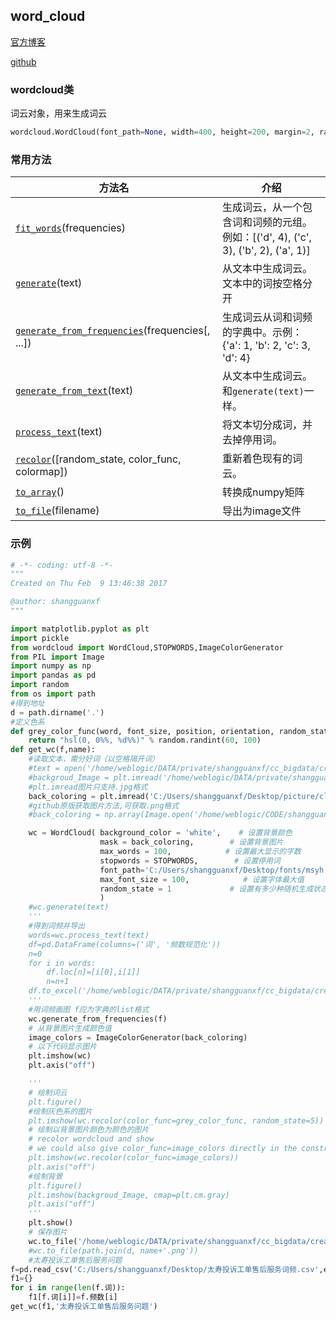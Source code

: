 ## word_cloud

[官方博客](https://amueller.github.io/word_cloud/)

[github](https://github.com/amueller/word_cloud)

### wordcloud类

词云对象，用来生成词云

```python
wordcloud.WordCloud(font_path=None, width=400, height=200, margin=2, ranks_only=None, prefer_horizontal=0.9, mask=None, scale=1, color_func=None, max_words=200, min_font_size=4, stopwords=None, random_state=None, background_color='black', max_font_size=None, font_step=1, mode='RGB', relative_scaling=0.5, regexp=None, collocations=True, colormap=None, normalize_plurals=True)
```

### 常用方法

| 方法名                                      | 介绍                                       |
| ---------------------------------------- | ---------------------------------------- |
| [`fit_words`](https://amueller.github.io/word_cloud/generated/wordcloud.WordCloud.html#wordcloud.WordCloud.fit_words)(frequencies) | 生成词云，从一个包含词和词频的元组。例如：[('d', 4), ('c', 3), ('b', 2), ('a', 1)] |
| [`generate`](https://amueller.github.io/word_cloud/generated/wordcloud.WordCloud.html#wordcloud.WordCloud.generate)(text) | 从文本中生成词云。文本中的词按空格分开                      |
| [`generate_from_frequencies`](https://amueller.github.io/word_cloud/generated/wordcloud.WordCloud.html#wordcloud.WordCloud.generate_from_frequencies)(frequencies[, ...]) | 生成词云从词和词频的字典中。示例：{'a': 1, 'b': 2, 'c': 3, 'd': 4} |
| [`generate_from_text`](https://amueller.github.io/word_cloud/generated/wordcloud.WordCloud.html#wordcloud.WordCloud.generate_from_text)(text) | 从文本中生成词云。和`generate(text)`一样。            |
| [`process_text`](https://amueller.github.io/word_cloud/generated/wordcloud.WordCloud.html#wordcloud.WordCloud.process_text)(text) | 将文本切分成词，并去掉停用词。                          |
| [`recolor`](https://amueller.github.io/word_cloud/generated/wordcloud.WordCloud.html#wordcloud.WordCloud.recolor)([random_state, color_func, colormap]) | 重新着色现有的词云。                               |
| [`to_array`](https://amueller.github.io/word_cloud/generated/wordcloud.WordCloud.html#wordcloud.WordCloud.to_array)() | 转换成numpy矩阵                               |
| [`to_file`](https://amueller.github.io/word_cloud/generated/wordcloud.WordCloud.html#wordcloud.WordCloud.to_file)(filename) | 导出为image文件                               |

### 示例

```python
# -*- coding: utf-8 -*-
"""
Created on Thu Feb  9 13:46:38 2017

@author: shangguanxf
"""

import matplotlib.pyplot as plt
import pickle
from wordcloud import WordCloud,STOPWORDS,ImageColorGenerator
from PIL import Image
import numpy as np
import pandas as pd
import random
from os import path
#得到地址
d = path.dirname('.')
#定义色系
def grey_color_func(word, font_size, position, orientation, random_state=None, **kwargs):
    return "hsl(0, 0%%, %d%%)" % random.randint(60, 100)
def get_wc(f,name):
    #读取文本，需分好词（以空格隔开词）
    #text = open('/home/weblogic/DATA/private/shangguanxf/cc_bigdata/create/寿险预约咨询工单.txt', 'r', encoding='utf-8').read()
    #backgroud_Image = plt.imread('/home/weblogic/DATA/private/shangguanxf/pictures/colored_3.png')
    #plt.imread图片只支持.jpg格式
    back_coloring = plt.imread('C:/Users/shangguanxf/Desktop/picture/cloud.jpg')
    #github原版获取图片方法,可获取.png格式
    #back_coloring = np.array(Image.open('/home/weblogic/CODE/shangguan/wordcloud-master/image/alice_color.png'))

    wc = WordCloud( background_color = 'white',    # 设置背景颜色
                    mask = back_coloring,        # 设置背景图片
                    max_words = 100,            # 设置最大显示的字数
                    stopwords = STOPWORDS,        # 设置停用词
                    font_path='C:/Users/shangguanxf/Desktop/fonts/msyh.ttf',
                    max_font_size = 100,            # 设置字体最大值
                    random_state = 1             # 设置有多少种随机生成状态，即有多少种配色方案
                    )
    #wc.generate(text)
    '''
    #得到词频并导出
    words=wc.process_text(text)
    df=pd.DataFrame(columns=('词', '频数规范化'))
    n=0
    for i in words:
        df.loc[n]=[i[0],i[1]]
        n=n+1
    df.to_excel('/home/weblogic/DATA/private/shangguanxf/cc_bigdata/create/词云/'+name+'.xlsx',sheet_name='Sheet1')
    '''
    #用词频画图 f应为字典的list格式
    wc.generate_from_frequencies(f)
    # 从背景图片生成颜色值
    image_colors = ImageColorGenerator(back_coloring)
    # 以下代码显示图片
    plt.imshow(wc)
    plt.axis("off")

    '''
    # 绘制词云
    plt.figure()
    #绘制灰色系的图片
    plt.imshow(wc.recolor(color_func=grey_color_func, random_state=5))
    # 绘制以背景图片颜色为颜色的图片
    # recolor wordcloud and show
    # we could also give color_func=image_colors directly in the constructor
    plt.imshow(wc.recolor(color_func=image_colors))
    plt.axis("off")
    #绘制背景
    plt.figure()
    plt.imshow(backgroud_Image, cmap=plt.cm.gray)
    plt.axis("off")
    '''
    plt.show()
    # 保存图片
    wc.to_file('/home/weblogic/DATA/private/shangguanxf/cc_bigdata/create/词云/'+name+'.png')
    #wc.to_file(path.join(d, name+'.png'))
    #太寿投诉工单售后服务问题
f=pd.read_csv('C:/Users/shangguanxf/Desktop/太寿投诉工单售后服务词频.csv',encoding='gb18030',header=None,names=['词','频数'])
f1={}
for i in range(len(f.词)):
    f1[f.词[i]]=f.频数[i]
get_wc(f1,'太寿投诉工单售后服务问题')
```

